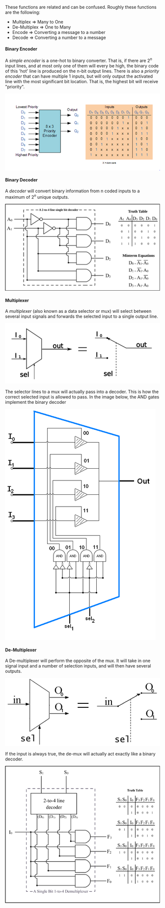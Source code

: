 
These functions are related and can be confused. Roughly these functions are the following:
- Multiplex => Many to One
- De-Multiplex => One to Many
- Encode => Converting a message to a number
- Decode => Converting a number to a message

#### Binary Encoder

A *simple encoder* is a one-hot to binary converter. That is, if there are $2^n$ input lines, and at most only one of them will every be high, the binary code of this 'hot' line is produced on the n-bit output lines. There is also a *priority encoder* that can have multiple 1 inputs, but will only output the activated line with the most significant bit location. That is, the highest bit will receive "priority".

![](../../Attachments/Pasted%20image%2020230117182928.png)


#### Binary Decoder

A *decoder* will convert binary information from n coded inputs to a maximum of $2^n$ unique outputs.

![](../../Attachments/Pasted%20image%2020230117183112.png)


#### Multiplexer

A *multiplexer* (also known as a data selector or mux) will select between several input signals and forwards the selected input to a single output line. 

![](../../Attachments/Pasted%20image%2020230117183406.png)

The selector lines to a mux will actually pass into a decoder. This is how the correct selected input is allowed to pass. In the image below, the AND gates implement the binary decoder

![](../../Attachments/Pasted%20image%2020230117183639.png)


#### De-Multiplexer

A De-multiplexer will perform the opposite of the mux. It will take in one signal input and a number of selection inputs, and will then have several outputs.

![](../../Attachments/Pasted%20image%2020230117183735.png)

If the input is always true, the de-mux will actually act exactly like a binary decoder.

![](../../Attachments/Pasted%20image%2020230117183857.png)